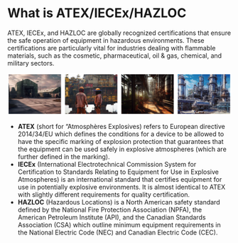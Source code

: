 # What is ATEX/IECEx/HAZLOC

ATEX, IECEx, and HAZLOC are globally recognized certifications that ensure the safe operation of equipment in hazardous environments. These certifications are particularly vital for industries dealing with flammable materials, such as the cosmetic, pharmaceutical, oil &amp; gas, chemical, and military sectors.

![](images/atex_industries.png)

- **ATEX** (short for “Atmosphères Explosives) refers to European directive 2014/34/EU which defines the conditions for a device to be allowed to have the specific marking of explosion protection that guarantees that the equipment can be used safely in explosive atmospheres (which are further defined in the marking).
- **IECEx** (International Electrotechnical Commission System for Certification to Standards Relating to Equipment for Use in Explosive Atmospheres) is an international standard that certifies equipment for use in potentially explosive environments. It is almost identical to ATEX with slightly different requirements for quality certification. 
- **HAZLOC** (Hazardous Locations) is a North American safety standard defined by the National Fire Protection Association (NPFA), the American Petroleum Institute (API), and the Canadian Standards Association (CSA) which outline minimum equipment requirements in the National Electric Code (NEC) and Canadian Electric Code (CEC).  
